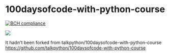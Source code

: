 # 100daysofcode-with-python-course
[![BCH compliance](https://bettercodehub.com/edge/badge/alex-vegan/100daysofcode-with-python-course?branch=master)](https://bettercodehub.com/)

<img src='https://bettercodehub.com/edge/badge/alex-vegan/100daysofcode-with-python-course?branch=master'>

It hadn't been forked from talkpython/100daysofcode-with-python-course https://github.com/talkpython/100daysofcode-with-python-course
